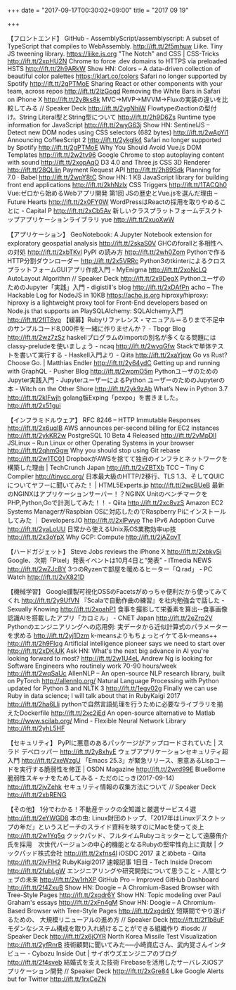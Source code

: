 +++
date = "2017-09-17T00:30:02+09:00"
title = "2017 09 19"

+++

【フロントエンド】
GitHub - AssemblyScript/assemblyscript: A subset of TypeScript that compiles to WebAssembly. http://ift.tt/2f5mhuw
Liike. Tiny JS tweening library. https://liike.js.org
"The Notch" and CSS | CSS-Tricks http://ift.tt/2xpHU2N
Chrome to force .dev domains to HTTPS via preloaded HSTS http://ift.tt/2h9ARkW
Show HN: Colors – A data-driven collection of beautiful color palettes https://klart.co/colors
Safari no longer supported by Spotify http://ift.tt/2gPTMoE
Sharing React or other components with your team, across repos http://ift.tt/2lzGoqd
Removing the White Bars in Safari on iPhone X http://ift.tt/2y8ks8k
MVC→MVP→MVVM→Fluxの実装の違いを比較してみる // Speaker Deck http://ift.tt/2ygNhiW
Flowtypeのactionの型付け。String Literal型とString型について http://ift.tt/2h9D6Zs
Runtime type information for JavaScript http://ift.tt/2wyG63j
Show HN: SentinelJS – Detect new DOM nodes using CSS selectors (682 bytes) http://ift.tt/2wApYi1
Announcing CoffeeScript 2 http://ift.tt/2ykgIk4
Safari no longer supported by Spotify http://ift.tt/2gPTMoE
Why You Should Avoid Vue.js DOM Templates http://ift.tt/2w2tv96
Google Chrome to stop autoplaying content with sound http://ift.tt/2xopAqO
D3 4.0 and Three.js CSS 3D Renderer http://ift.tt/28QLIin
Payment Request API http://ift.tt/2h89Sdk
Planning for 7.0 · Babel http://ift.tt/2wpY8tC
Show HN: 1 KB JavaScript library for building front end applications http://ift.tt/2khNzlx
CSS Triggers http://ift.tt/1TACQh0
Vue:ゼロから始めるWebアプリ開発 第1回 JSの歴史とVue.jsを選んだ理由 – Future Hearts http://ift.tt/2x0FY0W
WordPressはReactの採用を取りやめることに - Capital P http://ift.tt/2xCb5Av
新しいクラスプラットフォームデスクトップアプリケーションライブラリ yue http://ift.tt/2xuoXwW

【アプリケーション】
GeoNotebook: A Jupyter Notebook extension for exploratory geospatial analysis http://ift.tt/2skaS0V
GHCのforallと多相性への対処 http://ift.tt/2xbTKvl
PyPI の読み方 http://ift.tt/2wh0Zom
Pythonで作るHTTP分割ダウンローダー http://ift.tt/2x5VRRc
Python3のtkinterによるクロスプラットフォームGUIアプリ作成入門 - MyEnigma http://ift.tt/2xoNcLQ
AutoLayout Algorithm // Speaker Deck http://ift.tt/2x9DegX
PythonユーザのためのJupyter「実践」入門 - digistill's blog http://ift.tt/2xDAfPn
acho – The Hackable Log for NodeJS in 10KB https://acho.js.org
hiproxy/hiproxy: hiproxy is a lightweight proxy tool for Front-End developers based on Node.js that supports an 
PlaySQLAlchemy: SQLAlchemy入門 http://ift.tt/2flT8vp
【緩募】Rubyリファレンス・マニュアル＝るりまで不足中のサンプルコード8,000件を一緒に作りませんか？ - Tbpgr Blog http://ift.tt/2wz7zSz
haskellプログラムのimportの別名が多くなる問題にはclassy-preludeを使いましょう - ncaq http://ift.tt/2wyqGfw
Stackで単体テストを書いて実行する - Haskell入門より - Qiita http://ift.tt/2xaYjpw
Go vs Rust? Choose Go. | Matthias Endler http://ift.tt/2y64ydC
Getting up and running with GraphQL - Pusher Blog http://ift.tt/2wpmO5m
PythonユーザのためのJupyter実践入門 - JupyterユーザーによるPython ユーザーのためのJupyterの本 - Witch on the Other Shore http://ift.tt/2yk9zAb
What’s New in Python 3.7 http://ift.tt/2klFwjh
golang版Exping「pexpo」を書きました。 http://ift.tt/2x51gui

【インフラミドルウェア】
RFC 8246 – HTTP Immutable Responses http://ift.tt/2x6uqIB
AWS announces per-second billing for EC2 instances http://ift.tt/2ykKR2w
PostgreSQL 10 Beta 4 Released http://ift.tt/2vMpDII
JSLinux – Run Linux or other Operating Systems in your browser http://ift.tt/2qhmGgw
Why you should stop using Git rebase http://ift.tt/2w1TC01
DropboxがAWSを捨てて独自のインフラとネットワークを構築した理由 | TechCrunch Japan http://ift.tt/2vZBTXb
TCC – Tiny C Compiler http://tinycc.org/
日本最大級のHTTP/2移行、TLS 1.3、そしてQUICについてヤフーに聞いてみた！ | HTML5Experts.jp http://ift.tt/2wcBUeB
最新のNGINXはアプリケーションサーバー！？NGINX UnitのベンチマークをPHP,Python,Goで計測してみた！！ - Qiita http://ift.tt/2xc8vzS
Amazon EC2 Systems ManagerがRaspbian OSに対応したのでRaspberry Piにインストールしてみた ｜ Developers.IO http://ift.tt/2xIPwyo
The IPv6 Adoption Curve http://ift.tt/2yaLoUU
日常から使えるUnix系OS業務効率up技 http://ift.tt/2x3oYpX
Why GCP: Compute http://ift.tt/2jAZqvT

【ハードガジェット】
Steve Jobs reviews the iPhone X http://ift.tt/2xbkvSi
Google、次期「Pixel」発表イベントは10月4日と“発表” - ITmedia NEWS http://ift.tt/2wZJcBY
3つのRyzenで部屋を暖めるヒーター「Q.rad」 - PC Watch http://ift.tt/2vX821D

【機械学習】
Google謹製可視化OSSのFacetsがめっちゃ便利だから使ってみてくれ http://ift.tt/2y9UfVN
『Scalaで自動作曲の練習』を社内勉強会で話した - Sexually Knowing http://ift.tt/2xoahP1
食事を撮影して栄養素を算出--食事画像認識AIを搭載したアプリ「カロミル」 - CNET Japan http://ift.tt/2eZrp2V
Pythonのエンジニアリングへの応用例: 実データから近似計算式のパラメーターを求める http://ift.tt/2yj1Dzm
k-meansよりもちょっとイケてるk-means++ http://ift.tt/2h9FIqg
Artificial intelligence pioneer says we need to start over http://ift.tt/2xDKiUK
Ask HN: What's the next big advance in AI you're looking forward to most? http://ift.tt/2w1U4eL
Andrew Ng is looking for Software Engineers who routinely work 70-90 hours/week http://ift.tt/2wqSaUc
AllenNLP – An open-source NLP research library, built on PyTorch http://allennlp.org/
Natural Language Processing with Python updated for Python 3 and NLTK 3 http://ift.tt/1egv02g
Finally we can use Ruby in data science; I will talk about that in RubyKaigi 2017 http://ift.tt/2ha6Lli
pythonで自然言語処理を行うために必要なライブラリを揃えたDockerfile http://ift.tt/2xc2iEd
An open-source alternative to Matlab http://www.scilab.org/
Mind - Flexible Neural Network Library http://ift.tt/2yhL5HF

【セキュリティ】
PyPIに悪意のあるパッケージがアップロードされていた | スラド デベロッパー http://ift.tt/2y8xhyE
ウェブアプリケーションセキュリティ超入門 http://ift.tt/2xeWzgU
「Emacs 25.3」が緊急リリース、悪意あるLispコードを実行する脆弱性を修正 | OSDN Magazine http://ift.tt/2wrd99E
BlueBorne脆弱性スキャナをためしてみる - ただのにっき(2017-09-14) http://ift.tt/2jvZehk
セキュリティ情報の収集方法について // Speaker Deck http://ift.tt/2xbRENG

【その他】
1分でわかる！不動産テックの全知識と厳選サービス４選 http://ift.tt/2eYWGD8
本の虫: Linux財団のトップ、「2017年はLinuxデスクトップの年だ」というスピーチのスライド資料を映すのにMacを使って炎上 http://ift.tt/2w1Yq5q
クックパッド、フルタイムRubyコミッターとして遠藤侑介氏を採用　次世代バージョンの中心的機能となるRubyの堅牢性向上に貢献 | クックパッド株式会社 http://ift.tt/2xfns4l
iOSDC 2017 まとめbeta - Qiita http://ift.tt/2jvFlH2
RubyKaigi2017 速報記事 1日目 - Tech Inside Drecom http://ift.tt/2fubLgW
エンジニアリングや研究開発について思うこと - 人間とウェブの未来 http://ift.tt/2w1rhXP
GitHub Pro – Improved GitHub Dashboard http://ift.tt/2f4ZxuB
Show HN: Doogie – A Chromium-Based Browser with Tree-Style Pages http://ift.tt/2xgdr6Y
Show HN: Topic modeling over Paul Graham's essays http://ift.tt/2xFn4gM
Show HN: Doogie – A Chromium-Based Browser with Tree-Style Pages http://ift.tt/2xgdr6Y
短期間でやり遂げるための、 大規模リニューアルの進め方 // Speaker Deck http://ift.tt/2f1b8uF
モダンなシステム構成を取り入れ続けることができる組織作り #iosdc // Speaker Deck http://ift.tt/2x6jOYR
North Korea Missile Test Visualization http://ift.tt/2yfRnrB
技術顧問に聞いてみた──小崎資広さん、武内覚さんインタビュー - Cybozu Inside Out | サイボウズエンジニアのブログ http://ift.tt/2f4sveb
結婚式を支えた技術 Firebaseを活用したサーバレスiOSアプリケーション開発 // Speaker Deck http://ift.tt/2xGre84
Like Google Alerts but for Twitter http://ift.tt/1rxCeZN



